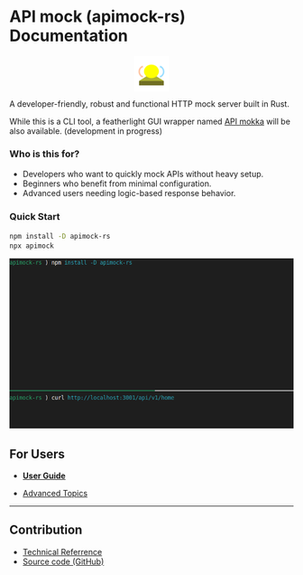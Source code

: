 # API mock (apimock-rs) Documentation

<div class="logo">
  <style>
    .logo {
        width: 100%;
        display: flex;
        justify-content: center;
    }
    .logo img {
        height: 4.4em;
    }
  </style>
  <img src=".assets/logo.png">
</div>

A developer-friendly, robust and functional HTTP mock server built in Rust.

While this is a CLI tool, a featherlight GUI wrapper named [API mokka](https://github.com/apimokka/apimokka) will be also available. (development in progress)

### Who is this for?

- Developers who want to quickly mock APIs without heavy setup.
- Beginners who benefit from minimal configuration.
- Advanced users needing logic-based response behavior.

### Quick Start

```sh
npm install -D apimock-rs
npx apimock
```

![demo](https://github.com/apimokka/apimock-rs/blob/main/docs/.assets/demo.gif?raw=true)

## For Users

- [**User Guide**](user-guide/)

- [Advanced Topics](advanced-topics/)

---

## Contribution

- [Technical Referrence](technical-referrence/)
- [Source code (GitHub)](https://github.com/apimokka/apimock-rs)
